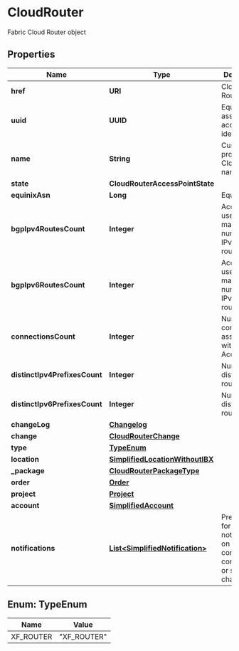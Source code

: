 

# CloudRouter

Fabric Cloud Router object

## Properties

| Name | Type | Description | Notes |
|------------ | ------------- | ------------- | -------------|
|**href** | **URI** | Cloud Routers URI |  [optional] [readonly] |
|**uuid** | **UUID** | Equinix-assigned access point identifier |  [optional] |
|**name** | **String** | Customer-provided Cloud Router name |  [optional] |
|**state** | **CloudRouterAccessPointState** |  |  [optional] |
|**equinixAsn** | **Long** | Equinix ASN |  [optional] |
|**bgpIpv4RoutesCount** | **Integer** | Access point used and maximum number of IPv4 BGP routes |  [optional] |
|**bgpIpv6RoutesCount** | **Integer** | Access point used and maximum number of IPv6 BGP routes |  [optional] |
|**connectionsCount** | **Integer** | Number of connections associated with this Access point |  [optional] |
|**distinctIpv4PrefixesCount** | **Integer** | Number of distinct ipv4 routes |  [optional] |
|**distinctIpv6PrefixesCount** | **Integer** | Number of distinct ipv6 routes |  [optional] |
|**changeLog** | [**Changelog**](Changelog.md) |  |  [optional] |
|**change** | [**CloudRouterChange**](CloudRouterChange.md) |  |  [optional] |
|**type** | [**TypeEnum**](#TypeEnum) |  |  [optional] |
|**location** | [**SimplifiedLocationWithoutIBX**](SimplifiedLocationWithoutIBX.md) |  |  [optional] |
|**_package** | [**CloudRouterPackageType**](CloudRouterPackageType.md) |  |  [optional] |
|**order** | [**Order**](Order.md) |  |  [optional] |
|**project** | [**Project**](Project.md) |  |  [optional] |
|**account** | [**SimplifiedAccount**](SimplifiedAccount.md) |  |  [optional] |
|**notifications** | [**List&lt;SimplifiedNotification&gt;**](SimplifiedNotification.md) | Preferences for notifications on connection configuration or status changes |  [optional] |



## Enum: TypeEnum

| Name | Value |
|---- | -----|
| XF_ROUTER | &quot;XF_ROUTER&quot; |



